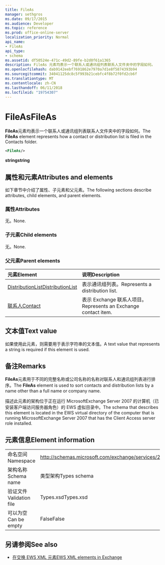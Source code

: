 ```yaml
---
title: FileAs
manager: sethgros
ms.date: 09/17/2015
ms.audience: Developer
ms.topic: reference
ms.prod: office-online-server
localization_priority: Normal
api_name:
- FileAs
api_type:
- schema
ms.assetid: df50524e-471c-49d2-89fe-b2d0f61a1365
description: FileAs 元素均表示一个联系人或通讯组列表联系人文件夹中的字段如何。
ms.openlocfilehash: dab9142eebf7691862e7970a7d1e8f5874393b94
ms.sourcegitcommit: 34041125dc8c5f993b21cebfc4f8b72f0fd2cb6f
ms.translationtype: MT
ms.contentlocale: zh-CN
ms.lasthandoff: 06/11/2018
ms.locfileid: "19754307"
---
```

# <a name="fileas"></a><span data-ttu-id="a471a-103">FileAs</span><span class="sxs-lookup"><span data-stu-id="a471a-103">FileAs</span></span>

<span data-ttu-id="a471a-104">**FileAs**元素均表示一个联系人或通讯组列表联系人文件夹中的字段如何。</span><span class="sxs-lookup"><span data-stu-id="a471a-104">The **FileAs** element represents how a contact or distribution list is filed in the Contacts folder.</span></span> 
  
```xml
<FileAs/>
```

 <span data-ttu-id="a471a-105">**string**</span><span class="sxs-lookup"><span data-stu-id="a471a-105">**string**</span></span>
## <a name="attributes-and-elements"></a><span data-ttu-id="a471a-106">属性和元素</span><span class="sxs-lookup"><span data-stu-id="a471a-106">Attributes and elements</span></span>

<span data-ttu-id="a471a-107">如下章节中介绍了属性、子元素和父元素。</span><span class="sxs-lookup"><span data-stu-id="a471a-107">The following sections describe attributes, child elements, and parent elements.</span></span>
  
### <a name="attributes"></a><span data-ttu-id="a471a-108">属性</span><span class="sxs-lookup"><span data-stu-id="a471a-108">Attributes</span></span>

<span data-ttu-id="a471a-109">无。</span><span class="sxs-lookup"><span data-stu-id="a471a-109">None.</span></span>
  
### <a name="child-elements"></a><span data-ttu-id="a471a-110">子元素</span><span class="sxs-lookup"><span data-stu-id="a471a-110">Child elements</span></span>

<span data-ttu-id="a471a-111">无。</span><span class="sxs-lookup"><span data-stu-id="a471a-111">None.</span></span>
  
### <a name="parent-elements"></a><span data-ttu-id="a471a-112">父元素</span><span class="sxs-lookup"><span data-stu-id="a471a-112">Parent elements</span></span>

|<span data-ttu-id="a471a-113">**元素**</span><span class="sxs-lookup"><span data-stu-id="a471a-113">**Element**</span></span>|<span data-ttu-id="a471a-114">**说明**</span><span class="sxs-lookup"><span data-stu-id="a471a-114">**Description**</span></span>|
|:-----|:-----|
|[<span data-ttu-id="a471a-115">DistributionList</span><span class="sxs-lookup"><span data-stu-id="a471a-115">DistributionList</span></span>](distributionlist.md) <br/> |<span data-ttu-id="a471a-116">表示通讯组列表。</span><span class="sxs-lookup"><span data-stu-id="a471a-116">Represents a distribution list.</span></span>  <br/> |
|[<span data-ttu-id="a471a-117">联系人</span><span class="sxs-lookup"><span data-stu-id="a471a-117">Contact</span></span>](contact.md) <br/> |<span data-ttu-id="a471a-118">表示 Exchange 联系人项目。</span><span class="sxs-lookup"><span data-stu-id="a471a-118">Represents an Exchange contact item.</span></span>  <br/> |
   
## <a name="text-value"></a><span data-ttu-id="a471a-119">文本值</span><span class="sxs-lookup"><span data-stu-id="a471a-119">Text value</span></span>

<span data-ttu-id="a471a-120">如果使用此元素，则需要用于表示字符串的文本值。</span><span class="sxs-lookup"><span data-stu-id="a471a-120">A text value that represents a string is required if this element is used.</span></span>
  
## <a name="remarks"></a><span data-ttu-id="a471a-121">备注</span><span class="sxs-lookup"><span data-stu-id="a471a-121">Remarks</span></span>

<span data-ttu-id="a471a-122">**FileAs**元素用于不同的完整名称或公司名称的名称对联系人和通讯组列表进行排序。</span><span class="sxs-lookup"><span data-stu-id="a471a-122">The **FileAs** element is used to sort contacts and distribution lists by a name other than a full name or company name.</span></span> 
  
<span data-ttu-id="a471a-123">描述此元素的架构位于正在运行 MicrosoftExchange Server 2007 的计算机（已安装客户端访问服务器角色）的 EWS 虚拟目录中。</span><span class="sxs-lookup"><span data-stu-id="a471a-123">The schema that describes this element is located in the EWS virtual directory of the computer that is running MicrosoftExchange Server 2007 that has the Client Access server role installed.</span></span>
  
## <a name="element-information"></a><span data-ttu-id="a471a-124">元素信息</span><span class="sxs-lookup"><span data-stu-id="a471a-124">Element information</span></span>

|||
|:-----|:-----|
|<span data-ttu-id="a471a-125">命名空间</span><span class="sxs-lookup"><span data-stu-id="a471a-125">Namespace</span></span>  <br/> |http://schemas.microsoft.com/exchange/services/2006/types  <br/> |
|<span data-ttu-id="a471a-126">架构名称</span><span class="sxs-lookup"><span data-stu-id="a471a-126">Schema name</span></span>  <br/> |<span data-ttu-id="a471a-127">类型架构</span><span class="sxs-lookup"><span data-stu-id="a471a-127">Types schema</span></span>  <br/> |
|<span data-ttu-id="a471a-128">验证文件</span><span class="sxs-lookup"><span data-stu-id="a471a-128">Validation file</span></span>  <br/> |<span data-ttu-id="a471a-129">Types.xsd</span><span class="sxs-lookup"><span data-stu-id="a471a-129">Types.xsd</span></span>  <br/> |
|<span data-ttu-id="a471a-130">可以为空</span><span class="sxs-lookup"><span data-stu-id="a471a-130">Can be empty</span></span>  <br/> |<span data-ttu-id="a471a-131">False</span><span class="sxs-lookup"><span data-stu-id="a471a-131">False</span></span>  <br/> |
   
## <a name="see-also"></a><span data-ttu-id="a471a-132">另请参阅</span><span class="sxs-lookup"><span data-stu-id="a471a-132">See also</span></span>



- [<span data-ttu-id="a471a-133">在交换 EWS XML 元素</span><span class="sxs-lookup"><span data-stu-id="a471a-133">EWS XML elements in Exchange</span></span>](ews-xml-elements-in-exchange.md)

